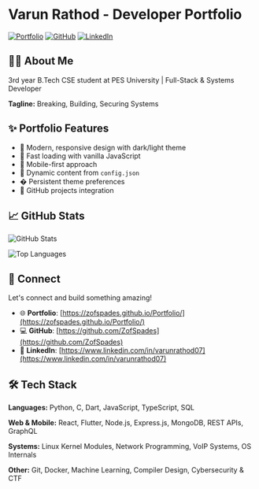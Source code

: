 # Varun Rathod - Developer Portfolio

<div align="left">

[![Portfolio](https://img.shields.io/badge/🌐_Visit_Portfolio-Live-brightgreen?style=for-the-badge)](https://zofspades.github.io/Portfolio/)
[![GitHub](https://img.shields.io/badge/GitHub-Profile-181717?style=for-the-badge&logo=github)](https://github.com/ZofSpades)
[![LinkedIn](https://img.shields.io/badge/LinkedIn-Connect-0A66C2?style=for-the-badge&logo=linkedin)](https://www.linkedin.com/in/varunrathod07)

</div>

## 👨‍💻 About Me

3rd year B.Tech CSE student at PES University | Full-Stack & Systems Developer

**Tagline:** Breaking, Building, Securing Systems

## ✨ Portfolio Features

- 🎨 Modern, responsive design with dark/light theme
- 🚀 Fast loading with vanilla JavaScript
- 📱 Mobile-first approach
- 🔄 Dynamic content from `config.json`
- � Persistent theme preferences
- 🔗 GitHub projects integration

## 📈 GitHub Stats

<div align="left">

![GitHub Stats](https://github-readme-stats.vercel.app/api?username=ZofSpades&theme=dark&hide_border=true&include_all_commits=true&count_private=true)

![Top Languages](https://github-readme-stats.vercel.app/api/top-langs/?username=ZofSpades&theme=dark&hide_border=true&include_all_commits=true&count_private=true&layout=compact)

</div>

## 🤝 Connect

Let's connect and build something amazing!

- 🌐 **Portfolio**: [https://zofspades.github.io/Portfolio/](https://zofspades.github.io/Portfolio/)
- 💻 **GitHub**: [https://github.com/ZofSpades](https://github.com/ZofSpades)
- 🔗 **LinkedIn**: [https://www.linkedin.com/in/varunrathod07](https://www.linkedin.com/in/varunrathod07)

## 🛠️ Tech Stack

**Languages:** Python, C, Dart, JavaScript, TypeScript, SQL

**Web & Mobile:** React, Flutter, Node.js, Express.js, MongoDB, REST APIs, GraphQL

**Systems:** Linux Kernel Modules, Network Programming, VoIP Systems, OS Internals

**Other:** Git, Docker, Machine Learning, Compiler Design, Cybersecurity & CTF
